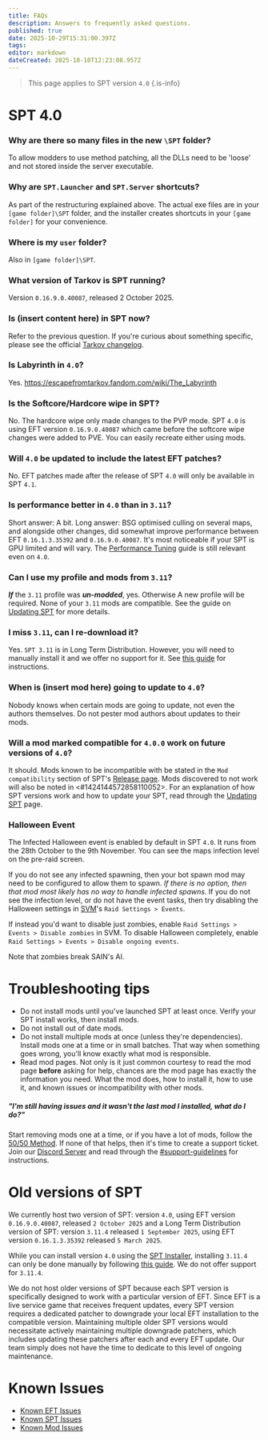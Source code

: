 ```yaml
---
title: FAQs
description: Answers to frequently asked questions.
published: true
date: 2025-10-29T15:31:00.397Z
tags: 
editor: markdown
dateCreated: 2025-10-10T12:23:08.957Z
---
```


> This page applies to SPT version `4.0`
{.is-info}

# SPT 4.0
### Why are there so many files in the new `\SPT` folder?
To allow modders to use method patching, all the DLLs need to be 'loose' and not stored inside the server executable.

### Why are `SPT.Launcher` and `SPT.Server` shortcuts?
As part of the restructuring explained above.
The actual exe files are in your `[game folder]\SPT` folder, and the installer creates shortcuts in your `[game folder]` for your convenience.

### Where is my `user` folder?
Also in `[game folder]\SPT`.

### What version of Tarkov is SPT running?
Version `0.16.9.0.40087`, released 2 October 2025.

### Is (insert content here) in SPT now?
Refer to the previous question. If you're curious about something specific, please see the official [Tarkov changelog](<https://escapefromtarkov.fandom.com/wiki/Changelog>).

### Is Labyrinth in `4.0`?
Yes.
<https://escapefromtarkov.fandom.com/wiki/The_Labyrinth>

### Is the Softcore/Hardcore wipe in SPT? 
No. The hardcore wipe only made changes to the PVP mode. SPT `4.0` is using EFT version `0.16.9.0.40087` which came before the softcore wipe changes were added to PVE.
You can easily recreate either using mods.

### Will `4.0` be updated to include the latest EFT patches?
No. EFT patches made after the release of SPT `4.0` will only be available in SPT `4.1`.

### Is performance better in `4.0` than in `3.11`?
Short answer: A bit.
Long answer: BSG optimised culling on several maps, and alongside other changes, did somewhat improve performance between EFT `0.16.1.3.35392` and `0.16.9.0.40087`. It's most noticeable if your SPT is GPU limited and will vary. The [Performance Tuning](/Performance_Tuning) guide is still relevant even on `4.0`.

### Can I use my profile and mods from `3.11`?
***If*** the `3.11` profile was ***un-modded***, yes. Otherwise A new profile will be required. None of your `3.11` mods are compatible.
See the guide on [Updating SPT](/Updating_SPT) for more details.

### I miss `3.11`, can I re-download it?
Yes. `SPT 3.11` is in Long Term Distribution. However, you will need to manually install it and we offer no support for it.
See [this guide](https://github.com/sp-tarkov/build/wiki/3.11-Manual-Installation-Instructions) for instructions.

### When is (insert mod here) going to update to `4.0`?
Nobody knows when certain mods are going to update, not even the authors themselves. Do not pester mod authors about updates to their mods.

### Will a mod marked compatible for `4.0.0` work on future versions of `4.0`?
It should. Mods known to be incompatible with be stated in the `Mod compatibility` section of SPT's [Release page](<https://github.com/sp-tarkov/build/releases/latest>). 
Mods discovered to not work will also be noted in <#1424144572858110052>.
For an explanation of how SPT versions work and how to update your SPT, read through the [Updating SPT](/Updating_SPT) page.

### Halloween Event
The Infected Halloween event is enabled by default in SPT  `4.0`. It runs from the 28th October to the 9th November. You can see the maps infection level on the pre-raid screen.

If you do not see any infected spawning, then your bot spawn mod may need to be configured to allow them to spawn. *If there is no option, then that mod most likely has no way to handle infected spawns.*
If you do not see the infection level, or do not have the event tasks, then try disabling the Halloween settings in [SVM](<https://forge.sp-tarkov.com/mod/236/server-value-modifier-svm>)'s `Raid Settings > Events`.

If instead you'd want to disable just zombies, enable `Raid Settings > Events > Disable zombies` in SVM. To disable Halloween completely, enable `Raid Settings > Events > Disable ongoing events`.

Note that zombies break SAIN's AI.


# Troubleshooting tips
- Do not install mods until you've launched SPT at least once. Verify your SPT install works, then install mods.
- Do not install out of date mods.
- Do not install multiple mods at once (unless they're dependencies). Install mods one at a time or in small batches. That way when something goes wrong, you'll know exactly what mod is responsible.
- Read mod pages. Not only is it just common courtesy to read the mod page __before__ asking for help, chances are the mod page has exactly the information you need. What the mod does, how to install it, how to use it, and known issues or incompatibility with other mods.

##### "I'm still having issues and it wasn't the last mod I installed, what do I do?" 
Start removing mods one at a time, or if you have a lot of mods, follow the [50/50 Method](<https://wiki.sp-tarkov.com/en/5050-method>).
If none of that helps, then it's time to create a support ticket. Join our [Discord Server](http://discord.sp-tarkov.com/) and read through the [#support-guidelines](https://discord.com/channels/875684761291599922/1172733248317694022) for instructions.

# Old versions of SPT
We currently host two version of SPT: version `4.0`, using EFT version `0.16.9.0.40087`, released `2 October 2025` and a Long Term Distribution version of SPT: version `3.11.4` released `1 September 2025`, using EFT version `0.16.1.3.35392` released `5 March 2025`.

While you can install version `4.0` using the [SPT Installer](<https://forge.sp-tarkov.com/installer>), installing `3.11.4` can only be done manually by following [this guide](/SPT_311/Manual-Installation-Instructions_311). We do not offer support for `3.11.4`.

We do not host older versions of SPT because each SPT version is specifically designed to work with a particular version of EFT. Since EFT is a live service game that receives frequent updates, every SPT version requires a dedicated patcher to downgrade your local EFT installation to the compatible version. Maintaining multiple older SPT versions would necessitate actively maintaining multiple downgrade patchers, which includes updating these patchers after each and every EFT update. Our team simply does not have the time to dedicate to this level of ongoing maintenance.

# Known Issues
- [Known EFT Issues](/Known_EFT_Issues_40)
- [Known SPT Issues](/Known_SPT_Issues_40)
- [Known Mod Issues](/Known_Mod_Issues_40)
